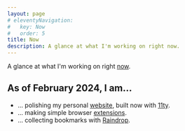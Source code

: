```yaml
---
layout: page
# eleventyNavigation:
#   key: Now
#   order: 5
title: Now
description: A glance at what I'm working on right now.
---
```


A glance at what I'm working on right [now](https://nownownow.com/about).

## As of February 2024, I am…

- … polishing my personal [website](https://miguelpimentel.do/), built now with [11ty](https://www.11ty.dev/).
- … making simple browser [extensions](https://addons.mozilla.org/en-US/firefox/user/17772574/).
- … collecting bookmarks with [Raindrop](https://raindrop.io/SemanticData).
